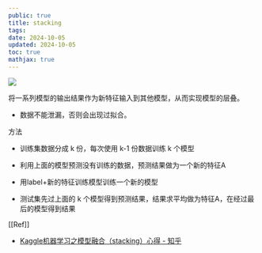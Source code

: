 ```yaml
---
public: true
title: stacking
tags:
date: 2024-10-05
updated: 2024-10-05
toc: true
mathjax: true
---
```


![](https://media.xiang578.com/202301302016555-stacking.png)

将一系列模型的输出结果作为新特征输入到其他模型，从而实现模型的层叠。

  + 数据不能泄漏，否则会出现过拟合。

方法

  + 训练集数据分成 k 份，每次使用 k-1 份数据训练 k 个模型

  + 利用上面的模型预测没有训练的数据，预测结果做为一个新的特征A

  + 用label+新的特征训练模型训练一个新的模型

  + 测试集先过上面的 k 个模型得到预测结果，结果求平均做为特征A，在经过最后的模型得到结果



[[Ref]]

  + [Kaggle机器学习之模型融合（stacking）心得 - 知乎](https://zhuanlan.zhihu.com/p/26890738)
